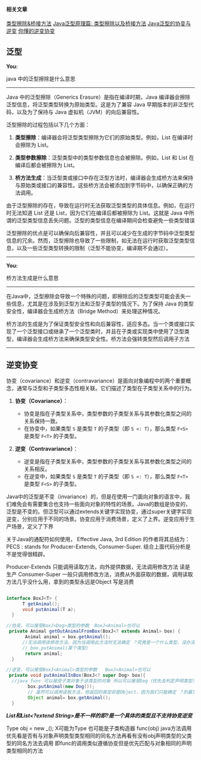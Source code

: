 #### 相关文章
 [类型擦除&桥接方法](https://wiyi.org/type-erasure.html)
[Java泛型原理篇: 类型擦除以及桥接方法](https://blog.csdn.net/csdn_mrsongyang/article/details/121753591) 
[Java泛型的协变与逆变](https://juejin.cn/post/6911302681583681544) 
[你懂的逆变协变](https://zhuanlan.zhihu.com/p/268523581)

## 泛型

**You:**

java 中的泛型擦除是什么意思

* * *


Java 中的泛型擦除（Generics Erasure）是指在编译时期，Java 编译器会擦除泛型信息，将泛型类型转换为原始类型。这是为了兼容 Java 早期版本的非泛型代码，以及为了保持与 Java 虚拟机（JVM）的向后兼容性。

泛型擦除的过程包括以下几个方面：

1. **类型擦除**：编译器会将泛型类型擦除为它们的原始类型。例如，List<String> 在编译时会擦除为 List。
    
2. **类型参数擦除**：泛型类型中的类型参数信息也会被擦除。例如，List<String> 和 List<Integer> 在编译后都会被擦除为 List。
    
3. **桥方法生成**：当泛型类或接口中存在泛型方法时，编译器会生成桥方法来保持与原始类或接口的兼容性。这些桥方法会被添加到字节码中，以确保正确的方法调用。
    

由于泛型擦除的存在，导致在运行时无法获取泛型类型的具体信息。例如，在运行时无法知道 List<String> 还是 List<Integer>，因为它们在编译后都被擦除为 List。这就是 Java 中所谓的泛型类型信息丢失问题。泛型的类型信息在编译期间会检查避免一些类型错误

泛型擦除的优点是可以确保向后兼容性，并且可以减少在生成的字节码中泛型类型信息的冗余。然而，泛型擦除也导致了一些限制，如无法在运行时获取泛型类型信息，以及一些泛型类型转换的限制（泛型不能协变，编译期不会通过）。

* * *

**You:**

桥方法生成是什么意思

* * *


在Java中，泛型擦除会导致一个特殊的问题，即擦除后的泛型类型可能会丢失一些信息，尤其是在涉及到泛型方法和泛型子类型的情况下。为了保持 Java 的类型安全性，编译器会生成桥方法（Bridge Method）来处理这种情况。

桥方法的生成是为了保证类型安全性和向后兼容性，适应多态。当一个类或接口实现了一个泛型接口或继承了一个泛型类时，并且在子类或实现类中使用了泛型类型，编译器会生成桥方法来确保类型安全性。桥方法会强转类型然后调用子方法

***
## 逆变协变


协变（covariance）和逆变（contravariance）是面向对象编程中的两个重要概念，通常与泛型和子类型多态性相关联。它们描述了类型在子类型关系中的行为。

1. **协变（Covariance）**：
    
    * 协变是指在子类型关系中，类型参数的子类型关系与其参数化类型之间的关系保持一致。
    * 在协变中，如果类型 `S` 是类型 `T` 的子类型（即 `S <: T`），那么类型 `F<S>` 是类型 `F<T>` 的子类型。

    
2. **逆变（Contravariance）**：
    
    * 逆变是指在子类型关系中，类型参数的子类型关系与其参数化类型之间的关系相反。
    * 在逆变中，如果类型 `S` 是类型 `T` 的子类型（即 `S <: T`），那么类型 `F<T>` 是类型 `F<S>` 的子类型。

Java中的泛型是不变（invariance）的，但是在使用一门面向对象的语言中，我们难免会有需要集合也支持一些面向对象的特性的场景。Java的数组是协变的，泛型是不变的。但泛型可以通过extends关键字实现协变，通过super关键字实现逆变，分别应用于不同的场景。协变应用于消费场景，定义了上界。逆变应用于生产场景，定义了下界

关于Java的通配符如何使用， Effective Java, 3rd Edition 的作者将其总结为：PECS : stands for Producer-Extends, Consumer-Super. 结合上面代码分析是不是觉得很精辟。

Producer-Extends 只能调用读取方法，向外提供数据，无法调用修改方法 读是生产
Consumer-Super 一般只调用修改方法，消费从外面获取的数据，调用读取方法几乎没什么用，拿到的类型永远是Object 写是消费

```java

interface BoxJ<T> {
      T getAnimal();
      void putAnimal(T a);
  }

//协变，可以接受BoxJ<Dog>类型的参数  BoxJ<Animal>也可以
 private Animal getOutAnimalFromBox(BoxJ<? extends Animal> box) {
       Animal animal = box.getAnimal();
      //无法调用该修改方法，因为当调用此方法时无法确定 ？究竟是一个什么类型，没办法传入 ?是一个特定类型 ?想象成无穷小
      // box.putAnimal(某个类型) 
       return animal;
  }

//逆变，可以接受BoxJ<Animal>类型的参数   BoxJ<Animal>也可以
 private void putAnimalInBox(BoxJ<? super Dog> box){
  //java func 可以接受子类对象于该类型的对象 所以可以接受Dog（优先去判定声明类型）
        box.putAnimal(new Dog());
        // 虽然可以调用读取方法，但返回的类型却是Object，因为我们只能确定 ？的最顶层基类是Object
        Object animal= box.getAnimal();
  }


```
***List<String>和List<?extend String>是不一样的即?是一个具体的类型且不支持协变逆变***

Type obj = new _(); X可能为Type 也可能是子类构造器 
func(obj) java方法调用优先看是否有与对象声明类型类型相同的同名方法再看有没有obj声明类型的父类型的同名方法去调用 即func的调用类似遵循协变但是优先匹配与对象相同的声明类型相同的方法